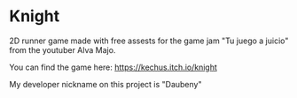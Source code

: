 # Knight
2D runner game made with free assests for the game jam "Tu juego a juicio" from the youtuber Alva Majo. 

You can find the game here: https://kechus.itch.io/knight

My developer nickname on this project is "Daubeny"
